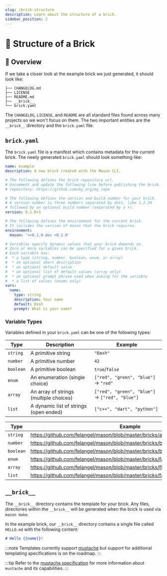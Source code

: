 ```yaml
---
slug: /brick-structure
description: Learn about the structure of a brick.
sidebar_position: 2
---
```


# 🧱 Structure of a Brick

## 🚀 Overview

If we take a closer look at the example brick we just generated, it should look like:

```
├── CHANGELOG.md
├── LICENSE
├── README.md
├── __brick__
└── brick.yaml
```

The `CHANGELOG`, `LICENSE`, and `README` are all standard files found across many projects so we won't focus on them. The two important entities are the `__brick__` directory and the `brick.yaml` file.

## `brick.yaml`

The `brick.yaml` file is a manifest which contains metadata for the current brick. The newly generated `brick.yaml` should look something like:

```yaml
name: example
description: A new brick created with the Mason CLI.

# The following defines the brick repository url.
# Uncomment and update the following line before publishing the brick.
# repository: https://github.com/my_org/my_repo

# The following defines the version and build number for your brick.
# A version number is three numbers separated by dots, like 1.2.34
# followed by an optional build number (separated by a +).
version: 0.1.0+1

# The following defines the environment for the current brick.
# It includes the version of mason that the brick requires.
environment:
  mason: '>=0.1.0-dev <0.1.0'

# Variables specify dynamic values that your brick depends on.
# Zero or more variables can be specified for a given brick.
# Each variable has:
#  * a type (string, number, boolean, enum, or array)
#  * an optional short description
#  * an optional default value
#  * an optional list of default values (array only)
#  * an optional prompt phrase used when asking for the variable
#  * a list of values (enums only)
vars:
  name:
    type: string
    description: Your name
    default: Dash
    prompt: What is your name?
```

### Variable Types

Variables defined in your `brick.yaml` can be one of the following types:

| Type      | Description                            | Example                                         |
| --------- | -------------------------------------- | ----------------------------------------------- |
| `string`  | A primitive string                     | `"Dash"`                                        |
| `number`  | A primitive number                     | `42`                                            |
| `boolean` | A primitive boolean                    | `true`/`false`                                  |
| `enum`    | An enumeration (single choice)         | `["red", "green", "blue"]` -> `"red"`           |
| `array`   | An array of strings (multiple choices) | `["red", "green", "blue"]` -> `["red", "blue"]` |
| `list`    | A dynamic list of strings (open ended) | `["c++", "dart", "python"]`                     |

| Type      | Example |
| --------- | -------------------------------------- |
| `string`  | https://github.com/felangel/mason/blob/master/bricks/app_icon/brick.yaml |
| `number`  | https://github.com/felangel/mason/blob/master/bricks/bio/brick.yaml |
| `boolean` | https://github.com/felangel/mason/blob/master/bricks/bio/brick.yaml |
| `enum`    | https://github.com/felangel/mason/blob/master/bricks/favorite_color/brick.yaml         |
| `array`   | https://github.com/felangel/mason/blob/master/bricks/flavors/brick.yaml |
| `list`    | https://github.com/felangel/mason/blob/master/bricks/favorite_languages/brick.yaml |

## `__brick__`

The `__brick__` directory contains the template for your brick. Any files, directories within the `__brick__` will be generated when the brick is used via `mason make`.

In the example brick, our `__brick__` directory contains a single file called `HELLO.md` with the following content:

```md
# Hello {{name}}!
```

:::note
Templates currently support [mustache](https://mustache.github.io/) but support for additional templating specifications is on the roadmap.
:::

:::tip
Refer to the [mustache specification](https://mustache.github.io/mustache.5.html) for more information about `mustache` and its capabilities.
:::
